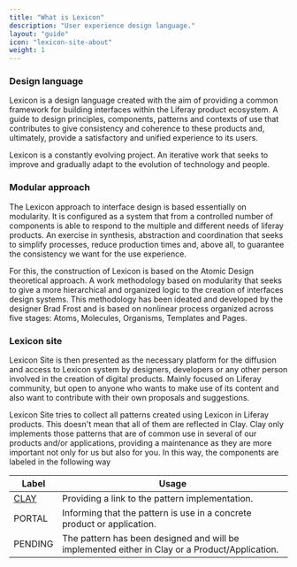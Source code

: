 ```yaml
---
title: "What is Lexicon"
description: "User experience design language."
layout: "guide"
icon: "lexicon-site-about"
weight: 1
---
```



### Design language

Lexicon is a design language created with the aim of providing a common framework for building interfaces within the Liferay product ecosystem. A guide to design principles, components, patterns and contexts of use that contributes to give consistency and coherence to these products and, ultimately, provide a satisfactory and unified experience to its users.

Lexicon is a constantly evolving project. An iterative work that seeks to improve and gradually adapt to the evolution of technology and people.

### Modular approach

The Lexicon approach to interface design is based essentially on modularity. It is configured as a system that from a controlled number of components is able to respond to the multiple and different needs of liferay products. An exercise in synthesis, abstraction and coordination that seeks to simplify processes, reduce production times and, above all, to guarantee the consistency we want for the use experience.

For this, the construction of Lexicon is based on the Atomic Design theoretical approach. A work methodology based on modularity that seeks to give a more hierarchical and organized logic to the creation of interfaces design systems. This methodology has been ideated and developed by the designer Brad Frost and is based on nonlinear process organized across five stages: Atoms, Molecules, Organisms, Templates and Pages.

### Lexicon site

Lexicon Site is then presented as the necessary platform for the diffusion and access to Lexicon system by designers, developers or any other person involved in the creation of digital products. Mainly focused on Liferay community, but open to anyone who wants to make use of its content and also want to contribute with their own proposals and suggestions.

Lexicon Site tries to collect all patterns created using Lexicon in Liferay products. This doesn't mean that all of them are reflected in Clay. Clay only implements those patterns that are of common use in several of our products and/or applications, providing a maintenance as they are more important not only for us but also for you. In this way, the components are labeled in the following way

| Label | Usage |
| ---- | ----- |
| <a class="label-link label label-warning" href="https://clayui.com/" target="_blank">CLAY</a> | Providing a link to the pattern implementation. |
| <span class="label label-info">PORTAL</span> | Informing that the pattern is use in a concrete product or application. |
| <span class="label label-secondary">PENDING</span> | The pattern has been designed and will be implemented either in Clay or a Product/Application. |